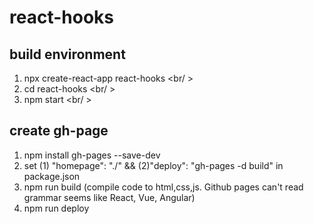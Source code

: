 # react-hooks

## build environment
1. npx create-react-app react-hooks <br/ >
2. cd react-hooks <br/ >
3. npm start <br/ >

## create gh-page
1. npm install gh-pages --save-dev<br />
2. set (1) "homepage": "./" && (2)"deploy": "gh-pages -d build" in package.json<br />
3. npm run build (compile code to html,css,js. Github pages can't read grammar seems like React, Vue, Angular)<br />
4. npm run deploy<br />
